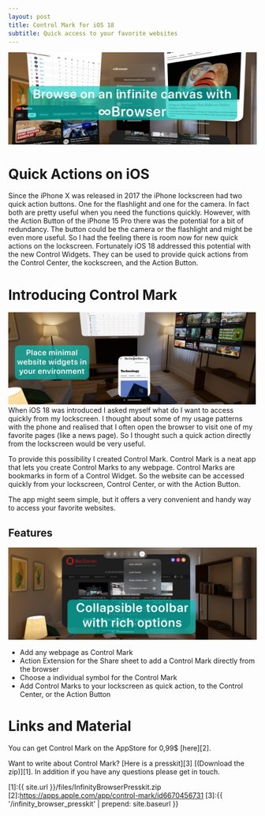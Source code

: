 ```yaml
---
layout: post
title: Control Mark for iOS 18
subtitle: Quick access to your favorite websites
---
```

![Promo Banner of ∞Browser](/img/InfinityBrowserPromo1.png "∞Browser Screenshot")
# Quick Actions on iOS
Since the iPhone X was released in 2017 the iPhone lockscreen had two quick action buttons.
One for the flashlight and one for the camera.
In fact both are pretty useful when you need the functions quickly.
However, with the Action Button of the iPhone 15 Pro there was the potential for a bit of redundancy.
The button could be the camera or the flashlight and might be even more useful.
So I had the feeling there is room now for new quick actions on the lockscreen.
Fortunately iOS 18 addressed this potential with the new Control Widgets.
They can be used to provide quick actions from the Control Center, the kockscreen, and the Action Button. 

# Introducing Control Mark
![∞Browser Widgtes](/img/InfinityBrowserPromo3.png "∞Browser Widgets")
When iOS 18 was introduced I asked myself what do I want to access quickly from my lockscreen.
I thought about some of my usage patterns with the phone and realised that I often open the browser to visit one of my favorite pages (like a news page).
So I thought such a quick action directly from the lockscreen would be very useful.

To provide this possibility I created Control Mark.
Control Mark is a neat app that lets you create Control Marks to any webpage.
Control Marks are bookmarks in form of a Control Widget.
So the website can be accessed quickly from your lockscreen, Control Center, or with the Action Button.

The app might seem simple, but it offers a very convenient and handy way to access your favorite websites.


## Features
![∞Browser Features](/img/InfinityBrowserPromo2.png "∞Browser Features")
* Add any webpage as Control Mark
* Action Extension for the Share sheet to add a Control Mark directly from the browser
* Choose a individual symbol for the Control Mark
* Add Control Marks to your lockscreen as quick action, to the Control Center, or the Action Button


# Links and Material

You can get Control Mark on the AppStore for 0,99$ [here][2].

Want to write about Control Mark? [Here is a presskit][3] [(Download the zip)][1]. In addition if you have any questions please get in touch.


[1]:{{ site.url }}/files/InfinityBrowserPresskit.zip
[2]:https://apps.apple.com/app/control-mark/id6670456731
[3]:{{ '/infinity_browser_presskit' | prepend: site.baseurl }}